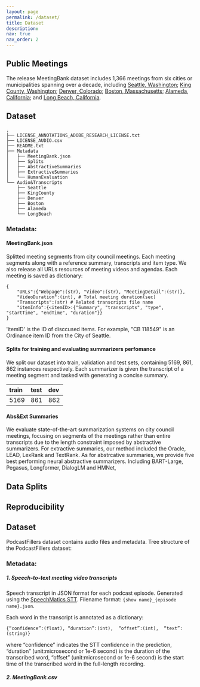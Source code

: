```yaml
---
layout: page
permalink: /dataset/
title: Dataset
description: 
nav: true
nav_order: 2
---
```


## Public Meetings
The release MeetingBank dataset includes 1,366 meetings from six cities or municipalities spanning over a decade, including [Seattle, Washington](https://seattle.legistar.com/Calendar.aspx); [King County, Washington](https://mkcclegisearch.kingcounty.gov/Calendar.aspx); [Denver, Colorado](https://denver.legistar.com/Calendar.aspx); [Boston, Massachusetts](https://boston.legistar.com/Calendar.aspx); [Alameda, California](https://alameda.legistar.com/Calendar.aspx); and [Long Beach, California](https://longbeach.legistar.com/DepartmentDetail.aspx?ID=2474&GUID=28A20A62-2645-436E-B1E5-1D5D9B9D25EB&Mode=MainBody).

## Dataset
```
.
├── LICENSE_ANNOTATIONS_ADOBE_RESEARCH_LICENSE.txt
├── LICENSE_AUDIO.csv
├── README.txt
├── Metadata
│   ├── MeetingBank.json
│   ├── Splits
│   ├── AbstractiveSummaries
│   ├── ExtractiveSummaries
│   └── HumanEvaluation
└── Audio&Transcripts
    ├── Seattle
    ├── KingCounty
    ├── Denver
    ├── Boston
    ├── Alameda
    └── LongBeach
```

### Metadata:
#### MeetingBank.json
Splitted meeting segments from city council meetings. Each meeting segments along with a reference summary, transcripts and item type. We also release all URLs resources of meeting videos and agendas.
Each meeting is saved as dictionary:

```
{   
    "URLs":{"Webpage":(str), "Video":(str), "MeetingDetail":(str)}, 
    "VideoDuration":(int), # Total meeting duration(sec)
    "Transcripts":(str) # Related transcripts file name
    "itemInfo":{<itemID>:{"Summary", "transcripts", "type", "startTime", "endTime", "duration"}}
}
```

'itemID' is the ID of disccused items. For example, "CB 118549" is an Ordinance item ID from the City of Seattle. 

#### Splits for training and evaluating summarizers perfomance
 We split our dataset into train, validation and test sets, containing 5169, 861, 862 instances respectively. Each summarizer is given the transcript of a meeting segment and tasked with generating a concise summary. 

|train | test| dev|
|:-----|:-----|:-----|
|5169|861|862|


#### Abs&Ext Summaries
We evaluate state-of-the-art summarization systems on city council meetings, focusing on segments of the meetings rather than entire transcripts due to the length constraint imposed by abstractive summarizers.
For extractive summaries, our method included the Oracle, LEAD, LexRank and TextRank. 
As for abstrcative summaries, we provide five best performing neural abstractive summarizers. Including BART-Large, Pegasus, Longformer, DialogLM and HMNet, 

## Data Splits

## Reproducibility


## Dataset

PodcastFillers dataset contains audio files and metadata. Tree structure of the PodcastFillers dataset:

### Metadata:
##### 1. Speech-to-text meeting video transcripts
Speech transcript in JSON format for each podcast episode. Generated using the [SpeechMatics STT](https://www.speechmatics.com/). Filename format: `{show name}_{episode name}.json`. 

Each word in the transcript is annotated as a dictionary:
```
{“confidence”:(float), “duration”:(int),  “offset”:(int),  “text”:(string)}
```
where “confidence” indicates the STT confidence in the prediction, “duration” (unit:microsecond or 1e-6 second) is the duration of the transcribed word, “offset” (unit:microsecond or 1e-6 second) is the start time of the transcribed word in the full-length recording.

##### 2. MeetingBank.csv
